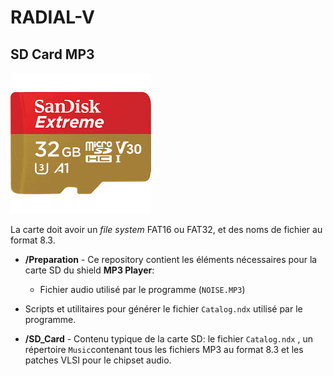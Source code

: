 # RADIAL-V

## SD Card MP3

![carte microSD](microSD.jpg)

La carte doit avoir un *file system* FAT16 ou FAT32, et des noms de fichier au format 8.3.

* **/Preparation** - Ce repository contient les éléments nécessaires pour la carte SD du shield **MP3 Player**:
  
  * Fichier audio utilisé par le programme (`NOISE.MP3`)
* Scripts et utilitaires pour générer le fichier `Catalog.ndx` utilisé par le programme.
  
* **/SD_Card** - Contenu typique de la carte SD: le fichier `Catalog.ndx` , un répertoire `Music`contenant tous les fichiers MP3 au format 8.3 et les patches VLSI pour le chipset audio.

  

